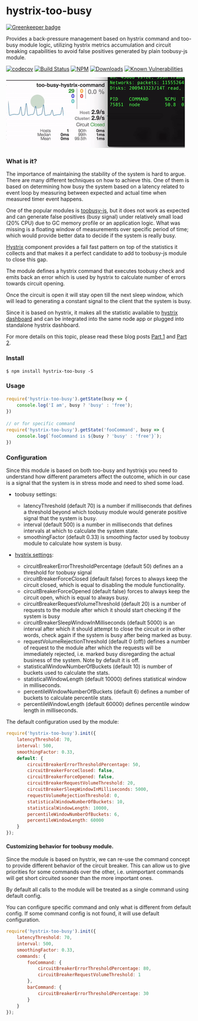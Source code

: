 # hystrix-too-busy

[![Greenkeeper badge](https://badges.greenkeeper.io/trooba/hystrix-too-busy.svg)](https://greenkeeper.io/)

Provides a back-pressure management based on hystrix command and too-busy module logic, utilizing hystrix metrics accumulation and circuit breaking capabilities to avoid false positives generated by plain toobusy-js module.

[![codecov](https://codecov.io/gh/trooba/hystrix-too-busy/branch/master/graph/badge.svg)](https://codecov.io/gh/trooba/hystrix-too-busy)
[![Build Status](https://travis-ci.org/trooba/hystrix-too-busy.svg?branch=master)](https://travis-ci.org/trooba/hystrix-too-busy) [![NPM](https://img.shields.io/npm/v/hystrix-too-busy.svg)](https://www.npmjs.com/package/hystrix-too-busy)
[![Downloads](https://img.shields.io/npm/dm/hystrix-too-busy.svg)](http://npm-stat.com/charts.html?package=hystrix-too-busy)
[![Known Vulnerabilities](https://snyk.io/test/github/trooba/hystrix-too-busy/badge.svg)](https://snyk.io/test/github/trooba/hystrix-too-busy)

![too-busy in action](docs/images/too-busy-movie.gif)

### What is it?

The importance of maintaining the stability of the system is hard to argue. There are many different techniques on how to achieve this. One of them is based on determining how busy the system based on a latency related to event loop by measuring between expected and actual time when measured timer event happens.

One of the popular modules is [toobusy-js](https://www.npmjs.com/package/toobusy-js), but it does not work as expected and can generate false positives (busy signal) under relatively small load (20% CPU) due to GC memory profile or an application logic. What was missing is a floating window of measurements over specific period of time; which would provide better data to decide if the system is really busy.

[Hystrix](https://www.npmjs.com/package/hystrixjs) component provides a fail fast pattern on top of the statistics it collects and that makes it a perfect candidate to add to toobusy-js module to close this gap.

The module defines a hystrix command that executes toobusy check and emits back an error which is used by hystrix to calculate number of errors towards circuit opening.

Once the circuit is open it will stay open till the next sleep window, which will lead to generating a constant signal to the client that the system is busy.

Since it is based on hystrix, it makes all the statistic available to [hystrix dashboard](https://github.com/dimichgh/hystrix-dashboard) and can be integrated into the same node app or plugged into standalone hystrix dashboard.

For more details on this topic, please read these blog posts [Part 1](https://medium.com/@dimichmm/building-resilient-platform-part-1-51b852588fb3) and [Part 2](https://medium.com/@dimichmm/building-resilient-platform-part-2-509c9550617d).

### Install

```
$ npm install hystrix-too-busy -S
```

### Usage

```js
require('hystrix-too-busy').getState(busy => {
    console.log('I am', busy ? 'busy' : 'free');
})

// or for specific command
require('hystrix-too-busy').getState('fooCommand', busy => {
    console.log(`fooCommand is ${busy ? 'busy' : 'free'}`);
})
```

### Configuration

Since this module is based on both too-busy and hystrixjs you need to understand how different parameters affect the outcome, which in our case is a signal that the system is in stress mode and need to shed some load.

* toobusy settings:
    * latencyThreshold (default 70) is a number if milliseconds that defines a threshold beyond which toobusy module would generate positive signal that the system is busy.
    * interval (default 500) is a number in milliseconds that defines intervals at which to calculate the system state.
    * smoothingFactor (default 0.33) is smoothing factor used by toobusy module to calculate how system is busy.

* [hystrix settings](https://github.com/Netflix/Hystrix/wiki/Configuration#CommandCircuitBreaker):
    * circuitBreakerErrorThresholdPercentage (default 50) defines an a threshold for toobusy signal
    * circuitBreakerForceClosed (default false) forces to always keep the circuit closed, which is equal to disabling the module functionality.
    * circuitBreakerForceOpened (default false) forces to always keep the circuit open, which is equal to always busy.
    * circuitBreakerRequestVolumeThreshold (default 20) is a number of requests to the module after which it should start checking if the system is busy
    * circuitBreakerSleepWindowInMilliseconds (default 5000) is an interval after which it should attempt to close the circuit or in other words, check again if the system is busy after being marked as busy.
    * requestVolumeRejectionThreshold (default 0 (off)) defines a number of request to the module after which the requests will be immediately rejected, i.e. marked busy disregarding the actual business of the system. Note by default it is off.
    * statisticalWindowNumberOfBuckets (default 10) is number of buckets used to calculate the stats.
    * statisticalWindowLength (default 10000) defines statistical window in milliseconds.
    * percentileWindowNumberOfBuckets (default 6) defines a number of buckets to calculate percentile stats.
    * percentileWindowLength (default 60000) defines percentile window length in milliseconds.

The default configuration used by the module:
```js
require('hystrix-too-busy').init({
    latencyThreshold: 70,
    interval: 500,
    smoothingFactor: 0.33,
    default: {
        circuitBreakerErrorThresholdPercentage: 50,
        circuitBreakerForceClosed: false,
        circuitBreakerForceOpened: false,
        circuitBreakerRequestVolumeThreshold: 20,
        circuitBreakerSleepWindowInMilliseconds: 5000,
        requestVolumeRejectionThreshold: 0,
        statisticalWindowNumberOfBuckets: 10,
        statisticalWindowLength: 10000,
        percentileWindowNumberOfBuckets: 6,
        percentileWindowLength: 60000
    }
});
```

#### Customizing behavior for toobusy module.

Since the module is based on hystrix, we can re-use the command concept to provide different behavior of the circuit breaker. This can allow us to give priorities for some commands over the other, i.e. unimportant commands will get short circuited sooner than the more important ones.

By default all calls to the module will be treated as a single command using default config.

You can configure specific command and only what is different from default config. If some command config is not found, it will use default configuration.

```js
require('hystrix-too-busy').init({
    latencyThreshold: 70,
    interval: 500,
    smoothingFactor: 0.33,
    commands: {
        fooCommand: {
            circuitBreakerErrorThresholdPercentage: 80,
            circuitBreakerRequestVolumeThreshold: 1
        },
        barCommand: {
            circuitBreakerErrorThresholdPercentage: 30
        }
    }
});
```
